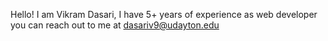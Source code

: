 Hello!
I am Vikram Dasari, I have 5+ years of experience as web developer
you can reach out to me at dasariv9@udayton.edu
